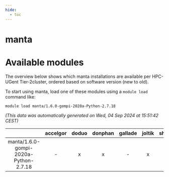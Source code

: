 ```yaml
---
hide:
  - toc
---
```


manta
=====

# Available modules


The overview below shows which manta installations are available per HPC-UGent Tier-2cluster, ordered based on software version (new to old).

To start using manta, load one of these modules using a `module load` command like:

```shell
module load manta/1.6.0-gompi-2020a-Python-2.7.18
```

*(This data was automatically generated on Wed, 04 Sep 2024 at 15:51:42 CEST)*  

| |accelgor|doduo|donphan|gallade|joltik|shinx|skitty|
| :---: | :---: | :---: | :---: | :---: | :---: | :---: | :---: |
|manta/1.6.0-gompi-2020a-Python-2.7.18|-|x|x|-|x|-|x|
